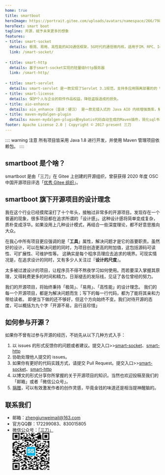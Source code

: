 ```yaml
---
home: true
title: smartboot
heroImage: https://portrait.gitee.com/uploads/avatars/namespace/266/798143_smartboot_1578989513.png!avatar100
heroText: smart boot
tagline: 开源，赋予未来更多的想象
features:
- title: smart-socket
  details: 极简、易用、高性能的AIO通信框架，5G时代的通信微内核，适用于IM、RPC、IoT等诸多领域
  link: /smart-socket/
  
- title: smart-http
  details: 基于smart-socket实现的轻量级http服务器
  link: /smart-http/
  
- title: smart-servlet
  details: smart-servlet 是一款实现了Servlet 3.1规范，支持多应用隔离部署的的 Web 容器。
- title: smart-license
  details: 保护个人与企业的软件作品权益，降低盗版造成的损失。
- title: aio-enhance
  details: aio_enhance（音译：硬汉） 是一款无侵入式的 Java AIO 内核增强类库，解决原生 AIO 架构设计中存在的缺陷，提供更高效、更稳定的通信能力。
- title: maven-mydalgen-plugin
  details: maven-mydalgen-plugin是mybatis代码自动生成的Maven插件，简化sql书写，避免大量动态sql。    
footer: Apache License 2.0 | Copyright © 2017-present 三刀
---
```

:::: warning 注意
所有项目皆采用 Java 1.8 进行开发，并使用 Maven 管理项目依赖包。
::::
## smartboot 是个啥？
smartboot 是由「三刀」在 Gitee 上创建的开源组织，曾获获得 2020 年度 OSC 中国开源项目评选「[优秀 Gitee 组织](https://www.oschina.net/question/2918182_2320117)」。
## smartboot 旗下开源项目的设计理念
我在这个行业已经摸爬滚打了十个年头，接触过非常多的开源项目。发现存在一个普遍的现象，很多项目都在追求所谓的「设计感」。这种设计感将简单变成复杂，质朴变成浮华。如果没用上几种设计模式，再结合一些深度理论，都不好意思推向大众。

在我心中所有项目更应强调的是「**工具**」属性，解决问题才是它的首要职责。虽然好的设计，可以在解决问题的同时，为项目创造更高的附加值，这包括源码可读性、可扩展性、可维护性等。
这确实是每个程序员理应去追求的境界。可现实情况是，在追求设计的同时，又有多少人关注过『**设计的尺度**』。

太多被过渡设计的项目，让程序员不得不熬夜学习如何使用。而若要深入掌握其原理，又得耗费更多的时间和精力。日渐褪去的发际线，见证了各位曾经的努力。

我们的开源项目，将始终秉持「极简」、「易用」、「高性能」的设计理念。
我们的每一个开源项目，都是为解决问题而生；写下的每一行代码，都为了能将其亲和力带给读者。
即便当下做的还不够好，但这个方向始终不变。我们对待开源的态度，可以概括为九个字「开源不易，且行且珍惜」
## 如何参与开源？

如果你不曾有过参与开源的经历，不妨先从以下几种方式入手：

1. 以 issues 的形式反馈你的问题或者建议。提交入口>>[smart-socket](https://gitee.com/smartboot/smart-socket/issues)、[smart-http](https://gitee.com/smartboot/smart-http/issues)
2. 协助处理他人提交的 issues。
3. 如果你有更好的代码实践方式，请提交 Pull Request。提交入口>>[smart-socket](https://gitee.com/smartboot/smart-socket/pulls)、[smart-http](https://gitee.com/smartboot/smart-http/pulls)
4. 以博文的形式分享你所掌握的关于开源项目的知识。当然也欢迎投稿至我们的「邮箱」或者「微信公众号」。
5. [捐赠](donation.md)，可以有效激发作者的创作灵感，毕竟金钱的味道还是相当提神醒脑的。

## 联系我们
- 邮箱：zhengjunweimail@163.com
- 官方QQ群：172299083、830015805
- 微信公众号：[「三刀」](https://mp.weixin.qq.com/s/tEoF_-jneCwh2of2r48FrQ)   
    <img src="wx_dyh.png" height="25%" width="25%"/> 
